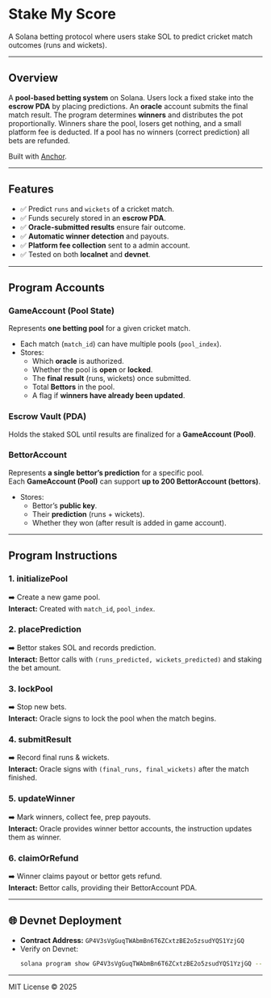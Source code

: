 # Stake My Score 
A Solana betting protocol where users stake SOL to predict cricket match outcomes (runs and wickets).  

---

## Overview
A **pool-based betting system** on Solana. Users lock a fixed stake into the **escrow PDA** by placing predictions. An **oracle** account submits the final match result. The program determines **winners** and distributes the pot proportionally.
Winners share the pool, losers get nothing, and a small platform fee is deducted.
If a pool has no winners (correct prediction) all bets are refunded.

Built with [Anchor](https://www.anchor-lang.com/).

---

## Features
- ✅ Predict `runs` and `wickets` of a cricket match.  
- ✅ Funds securely stored in an **escrow PDA**.  
- ✅ **Oracle-submitted results** ensure fair outcome.  
- ✅ **Automatic winner detection** and payouts.  
- ✅ **Platform fee collection** sent to a admin account.  
- ✅ Tested on both **localnet** and **devnet**.  

---

## Program Accounts

### **GameAccount (Pool State)**
Represents **one betting pool** for a given cricket match.
- Each match (`match_id`) can have multiple pools (`pool_index`).  
- Stores:
  - Which **oracle** is authorized.  
  - Whether the pool is **open** or **locked**.  
  - The **final result** (runs, wickets) once submitted.  
  - Total **Bettors** in the pool.  
  - A flag if **winners have already been updated**.  

### **Escrow Vault (PDA)**  
  Holds the staked SOL until results are finalized for a **GameAccount (Pool)**.

### **BettorAccount**
Represents **a single bettor’s prediction** for a specific pool.  
Each **GameAccount (Pool)** can support **up to 200 BettorAccount (bettors)**. 
- Stores:
  - Bettor’s **public key**.
  - Their **prediction** (runs + wickets).  
  - Whether they won (after result is added in game account).

---

## Program Instructions

### 1. initializePool
➡️ Create a new game pool.  
**Interact:** Created with `match_id`, `pool_index`.

### 2. placePrediction
➡️ Bettor stakes SOL and records prediction.  
**Interact:** Bettor calls with `(runs_predicted, wickets_predicted)` and staking the bet amount.

### 3. lockPool
➡️ Stop new bets.  
**Interact:** Oracle signs to lock the pool when the match begins.

### 4. submitResult
➡️ Record final runs & wickets.  
**Interact:** Oracle signs with `(final_runs, final_wickets)` after the match finished.

### 5. updateWinner
➡️ Mark winners, collect fee, prep payouts.  
**Interact:** Oracle provides winner bettor accounts, the instruction updates them as winner.

### 6. claimOrRefund
➡️ Winner claims payout or bettor gets refund.  
**Interact:** Bettor calls, providing their BettorAccount PDA.

---

## 🌐 Devnet Deployment
- **Contract Address:** `GP4V3sVgGuqTWAbmBn6T6ZCxtzBE2o5zsudYQS1YzjGQ`  
- Verify on Devnet:  
  ```bash
  solana program show GP4V3sVgGuqTWAbmBn6T6ZCxtzBE2o5zsudYQS1YzjGQ --url devnet

---

MIT License © 2025